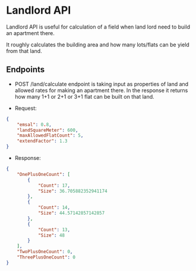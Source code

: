 # Landlord API
Landlord API is useful for calculation of a field when land lord need to build an apartment there. 

It roughly calculates the building area and how many lots/flats can be yield from that land. 


## Endpoints
- POST /land/calculate endpoint is taking input as properties of land and allowed rates for making an apartment there. In the response it returns how many 1+1 or 2+1 or 3+1 flat can be built on that land.

- Request:
```json
{
    "emsal": 0.8,
    "landSquareMeter": 600,
    "maxAllowedFlatCount": 5,
    "extendFactor": 1.3
}
```
- Response:
```json
{
    "OnePlusOneCount": [
        {
            "Count": 17,
            "Size": 36.705882352941174
        },
        {
            "Count": 14,
            "Size": 44.57142857142857
        },
        {
            "Count": 13,
            "Size": 48
        }
    ],
    "TwoPlusOneCount": 0,
    "ThreePlusOneCount": 0
}
```